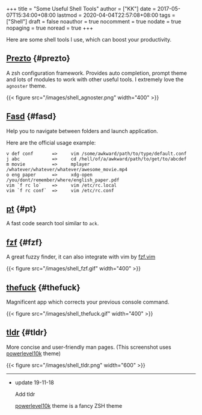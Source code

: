 +++
title = "Some Useful Shell Tools"
author = ["KK"]
date = 2017-05-07T15:34:00+08:00
lastmod = 2020-04-04T22:57:08+08:00
tags = ["Shell"]
draft = false
noauthor = true
nocomment = true
nodate = true
nopaging = true
noread = true
+++

Here are some shell tools I use, which can boost your productivity.


## [Prezto](https://github.com/sorin-ionescu/prezto) {#prezto}

A zsh configuration framework. Provides auto completion, prompt theme and lots of modules to work with other useful tools. I extremely love the `agnoster` theme.

{{< figure src="/images/shell_agnoster.png" width="400" >}}


## [Fasd](https://github.com/clvv/fasd) {#fasd}

Help you to navigate between folders and launch application.

Here are the official usage example:

```nil
v def conf       =>     vim /some/awkward/path/to/type/default.conf
j abc            =>     cd /hell/of/a/awkward/path/to/get/to/abcdef
m movie          =>     mplayer /whatever/whatever/whatever/awesome_movie.mp4
o eng paper      =>     xdg-open /you/dont/remember/where/english_paper.pdf
vim `f rc lo`    =>     vim /etc/rc.local
vim `f rc conf`  =>     vim /etc/rc.conf
```


## [pt](https://github.com/monochromegane/the%5Fplatinum%5Fsearcher) {#pt}

A fast code search tool similar to `ack`.


## [fzf](https://github.com/junegunn/fzf) {#fzf}

A great fuzzy finder, it can also integrate with vim by [fzf.vim](https://github.com/junegunn/fzf.vim)

{{< figure src="/images/shell_fzf.gif" width="400" >}}


## [thefuck](https://github.com/nvbn/thefuck) {#thefuck}

Magnificent app which corrects your previous console command.

{{< figure src="/images/shell_thefuck.gif" width="400" >}}


## [tldr](https://github.com/tldr-pages/tldr) {#tldr}

More concise and user-friendly man pages. (This screenshot uses [powerlevel10k](https://github.com/romkatv/powerlevel10k) theme)

{{< figure src="/images/shell_tldr.png" width="600" >}}

---

-   update 19-11-18

    Add tldr

    [powerlevel10k](https://github.com/romkatv/powerlevel10k) theme is a fancy ZSH theme
